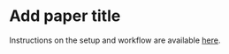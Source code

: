 # Add paper title

Instructions on the setup and workflow are available [here](https://digital-work-lab.github.io/handbook/docs/20-research/20_processes/20.20.paper-templates.html).
